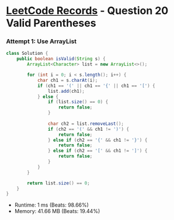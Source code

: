 # [LeetCode Records](../README.md) - Question 20 Valid Parentheses

### Attempt 1: Use ArrayList
```java
class Solution {
    public boolean isValid(String s) {
        ArrayList<Character> list = new ArrayList<>();

        for (int i = 0; i < s.length(); i++) {
            char ch1 = s.charAt(i);
            if (ch1 == '(' || ch1 == '{' || ch1 == '[') {
                list.add(ch1);
            } else {
                if (list.size() == 0) {
                    return false;
                }
                
                char ch2 = list.removeLast();
                if (ch2 == '(' && ch1 != ')') {
                    return false;
                } else if (ch2 == '{' && ch1 != '}') {
                    return false;
                } else if (ch2 == '[' && ch1 != ']') {
                    return false;
                }
            }
        }

        return list.size() == 0;
    }
}
```
- Runtime: 1 ms (Beats: 98.66%)
- Memory: 41.66 MB (Beats: 19.44%)

<br>

